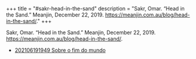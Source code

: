 +++
title = "#sakr-head-in-the-sand"
description = "Sakr, Omar. “Head in the Sand.” Meanjin, December 22, 2019. https://meanjin.com.au/blog/head-in-the-sand/."
+++

Sakr, Omar. “Head in the Sand.” Meanjin, December 22, 2019. https://meanjin.com.au/blog/head-in-the-sand/.

- [202106191949 Sobre o fim do mundo](/blips/202106191949-sobre-o-fim-do-mundo)
